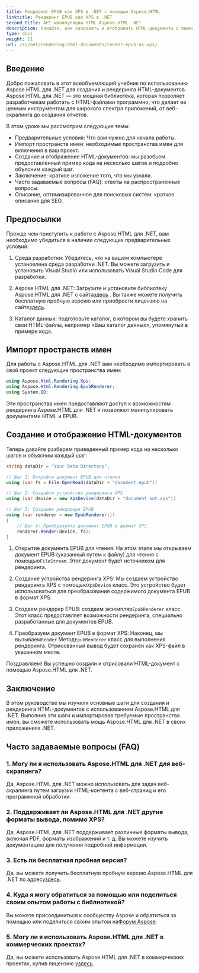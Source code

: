 ```yaml
---
title: Рендеринг EPUB как XPS в .NET с помощью Aspose.HTML
linktitle: Рендеринг EPUB как XPS в .NET
second_title: API манипуляции HTML Aspose.HTML .NET
description: Узнайте, как создавать и отображать HTML-документы с помощью Aspose.HTML для .NET в этом всеобъемлющем руководстве. Погрузитесь в мир манипуляций HTML, веб-скрапинга и многого другого.
type: docs
weight: 11
url: /ru/net/rendering-html-documents/render-epub-as-xps/
---
```


## Введение

Добро пожаловать в этот всеобъемлющий учебник по использованию Aspose.HTML для .NET для создания и рендеринга HTML-документов. Aspose.HTML для .NET — это мощная библиотека, которая позволяет разработчикам работать с HTML-файлами программно, что делает ее ценным инструментом для широкого спектра приложений, от веб-скрапинга до создания отчетов.

В этом уроке мы рассмотрим следующие темы:
- Предварительные условия: Что вам нужно для начала работы.
- Импорт пространств имен: необходимые пространства имен для включения в ваш проект.
- Создание и отображение HTML-документов: мы разобьем предоставленный пример кода на несколько шагов и подробно объясним каждый шаг.
- Заключение: краткое изложение того, что мы узнали.
- Часто задаваемые вопросы (FAQ): ответы на распространенные вопросы.
- Описание, оптимизированное для поисковых систем: краткое описание для SEO.

## Предпосылки

Прежде чем приступить к работе с Aspose.HTML для .NET, вам необходимо убедиться в наличии следующих предварительных условий:

1. Среда разработки: Убедитесь, что на вашем компьютере установлена среда разработки .NET. Вы можете загрузить и установить Visual Studio или использовать Visual Studio Code для разработки.

2.  Aspose.HTML для .NET: Загрузите и установите библиотеку Aspose.HTML для .NET с сайта[здесь](https://releases.aspose.com/html/net/) . Вы также можете получить бесплатную пробную версию или приобрести лицензию на сайте[здесь](https://purchase.aspose.com/buy).

3. Каталог данных: подготовьте каталог, в котором вы будете хранить свои HTML-файлы, например «Ваш каталог данных», упомянутый в примере кода.

## Импорт пространств имен

Для работы с Aspose.HTML для .NET вам необходимо импортировать в свой проект следующие пространства имен:

```csharp
using Aspose.Html.Rendering.Xps;
using Aspose.Html.Rendering.EpubRenderer;
using System.IO;
```

Эти пространства имен предоставляют доступ к возможностям рендеринга Aspose.HTML для .NET и позволяют манипулировать документами HTML и EPUB.

## Создание и отображение HTML-документов

Теперь давайте разберем приведенный пример кода на несколько шагов и объясним каждый шаг:

```csharp
string dataDir = "Your Data Directory";

// Шаг 1: Откройте документ EPUB для чтения.
using (var fs = File.OpenRead(dataDir + "document.epub"))

// Шаг 2: Создайте устройство рендеринга XPS
using (var device = new XpsDevice(dataDir + "document_out.xps"))

// Шаг 3: Создание рендерера EPUB
using (var renderer = new EpubRenderer())
{
    // Шаг 4: Преобразуйте документ EPUB в формат XPS.
    renderer.Render(device, fs);
}
```

1.  Открытие документа EPUB для чтения: На этом этапе мы открываем документ EPUB (указанный путем к файлу) для чтения с помощью`FileStream`. Этот документ будет источником для рендеринга.

2.  Создание устройства рендеринга XPS: Мы создаем устройство рендеринга XPS с помощью`XpsDevice` класс. Это устройство будет использоваться для преобразования содержимого документа EPUB в формат XPS.

3.  Создаем рендерер EPUB: создаем экземпляр`EpubRenderer` класс. Этот класс предоставляет возможности рендеринга, специально разработанные для документов EPUB.

4.  Преобразуем документ EPUB в формат XPS: Наконец, мы вызываем`Render` Метод`EpubRenderer` класс для выполнения рендеринга. Отрисованный вывод будет сохранен как XPS-файл в указанном месте.

Поздравляем! Вы успешно создали и отрисовали HTML-документ с помощью Aspose.HTML для .NET.

## Заключение

В этом руководстве мы изучили основные шаги для создания и рендеринга HTML-документов с использованием Aspose.HTML для .NET. Выполнив эти шаги и импортировав требуемые пространства имен, вы сможете использовать мощь Aspose.HTML для .NET в своих приложениях .NET.

## Часто задаваемые вопросы (FAQ)

### 1. Могу ли я использовать Aspose.HTML для .NET для веб-скрапинга?

Да, Aspose.HTML для .NET можно использовать для задач веб-скрапинга путем загрузки HTML-контента с веб-страниц и его программной обработки.

### 2. Поддерживает ли Aspose.HTML для .NET другие форматы вывода, помимо XPS?

Да, Aspose.HTML для .NET поддерживает различные форматы вывода, включая PDF, форматы изображений и т. д. Вы можете изучить документацию для получения подробной информации.

### 3. Есть ли бесплатная пробная версия?

 Да, вы можете получить бесплатную пробную версию Aspose.HTML для .NET по адресу[здесь](https://releases.aspose.com/).

### 4. Куда я могу обратиться за помощью или поделиться своим опытом работы с библиотекой?

Вы можете присоединиться к сообществу Aspose и обратиться за помощью или поделиться своим опытом на[Форум Aspose](https://forum.aspose.com/).

### 5. Могу ли я использовать Aspose.HTML для .NET в коммерческих проектах?

 Да, вы можете использовать Aspose.HTML для .NET в коммерческих проектах, купив лицензию у[здесь](https://purchase.aspose.com/buy).

